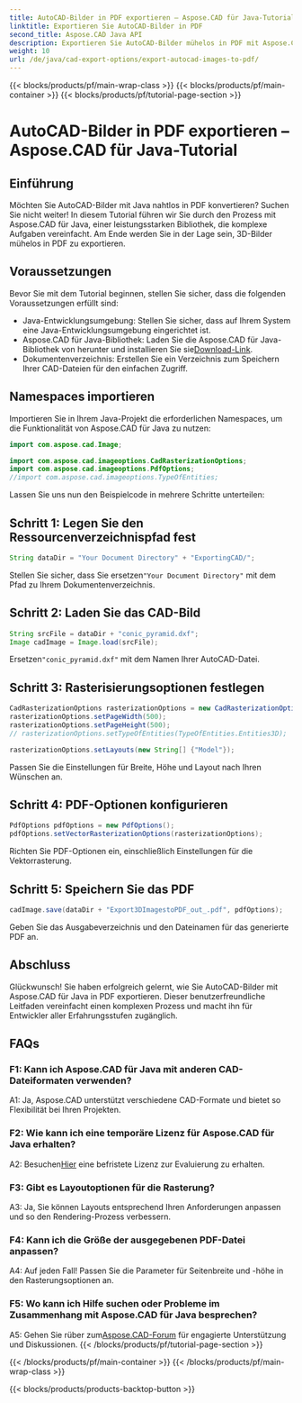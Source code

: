 ```yaml
---
title: AutoCAD-Bilder in PDF exportieren – Aspose.CAD für Java-Tutorial
linktitle: Exportieren Sie AutoCAD-Bilder in PDF
second_title: Aspose.CAD Java API
description: Exportieren Sie AutoCAD-Bilder mühelos in PDF mit Aspose.CAD für Java. Befolgen Sie unsere Schritt-für-Schritt-Anleitung für eine nahtlose Integration.
weight: 10
url: /de/java/cad-export-options/export-autocad-images-to-pdf/
---
```


{{< blocks/products/pf/main-wrap-class >}}
{{< blocks/products/pf/main-container >}}
{{< blocks/products/pf/tutorial-page-section >}}

# AutoCAD-Bilder in PDF exportieren – Aspose.CAD für Java-Tutorial

## Einführung

Möchten Sie AutoCAD-Bilder mit Java nahtlos in PDF konvertieren? Suchen Sie nicht weiter! In diesem Tutorial führen wir Sie durch den Prozess mit Aspose.CAD für Java, einer leistungsstarken Bibliothek, die komplexe Aufgaben vereinfacht. Am Ende werden Sie in der Lage sein, 3D-Bilder mühelos in PDF zu exportieren.

## Voraussetzungen

Bevor Sie mit dem Tutorial beginnen, stellen Sie sicher, dass die folgenden Voraussetzungen erfüllt sind:

- Java-Entwicklungsumgebung: Stellen Sie sicher, dass auf Ihrem System eine Java-Entwicklungsumgebung eingerichtet ist.
-  Aspose.CAD für Java-Bibliothek: Laden Sie die Aspose.CAD für Java-Bibliothek von herunter und installieren Sie sie[Download-Link](https://releases.aspose.com/cad/java/).
- Dokumentenverzeichnis: Erstellen Sie ein Verzeichnis zum Speichern Ihrer CAD-Dateien für den einfachen Zugriff.

## Namespaces importieren

Importieren Sie in Ihrem Java-Projekt die erforderlichen Namespaces, um die Funktionalität von Aspose.CAD für Java zu nutzen:

```java
import com.aspose.cad.Image;

import com.aspose.cad.imageoptions.CadRasterizationOptions;
import com.aspose.cad.imageoptions.PdfOptions;
//import com.aspose.cad.imageoptions.TypeOfEntities;
```

Lassen Sie uns nun den Beispielcode in mehrere Schritte unterteilen:

## Schritt 1: Legen Sie den Ressourcenverzeichnispfad fest

```java
String dataDir = "Your Document Directory" + "ExportingCAD/";
```

 Stellen Sie sicher, dass Sie ersetzen`"Your Document Directory"` mit dem Pfad zu Ihrem Dokumentenverzeichnis.

## Schritt 2: Laden Sie das CAD-Bild

```java
String srcFile = dataDir + "conic_pyramid.dxf";
Image cadImage = Image.load(srcFile);
```

 Ersetzen`"conic_pyramid.dxf"` mit dem Namen Ihrer AutoCAD-Datei.

## Schritt 3: Rasterisierungsoptionen festlegen

```java
CadRasterizationOptions rasterizationOptions = new CadRasterizationOptions();
rasterizationOptions.setPageWidth(500);
rasterizationOptions.setPageHeight(500);
// rasterizationOptions.setTypeOfEntities(TypeOfEntities.Entities3D);

rasterizationOptions.setLayouts(new String[] {"Model"});
```

Passen Sie die Einstellungen für Breite, Höhe und Layout nach Ihren Wünschen an.

## Schritt 4: PDF-Optionen konfigurieren

```java
PdfOptions pdfOptions = new PdfOptions();
pdfOptions.setVectorRasterizationOptions(rasterizationOptions);
```

Richten Sie PDF-Optionen ein, einschließlich Einstellungen für die Vektorrasterung.

## Schritt 5: Speichern Sie das PDF

```java
cadImage.save(dataDir + "Export3DImagestoPDF_out_.pdf", pdfOptions);
```

Geben Sie das Ausgabeverzeichnis und den Dateinamen für das generierte PDF an.

## Abschluss

Glückwunsch! Sie haben erfolgreich gelernt, wie Sie AutoCAD-Bilder mit Aspose.CAD für Java in PDF exportieren. Dieser benutzerfreundliche Leitfaden vereinfacht einen komplexen Prozess und macht ihn für Entwickler aller Erfahrungsstufen zugänglich.

## FAQs

### F1: Kann ich Aspose.CAD für Java mit anderen CAD-Dateiformaten verwenden?

A1: Ja, Aspose.CAD unterstützt verschiedene CAD-Formate und bietet so Flexibilität bei Ihren Projekten.

### F2: Wie kann ich eine temporäre Lizenz für Aspose.CAD für Java erhalten?

 A2: Besuchen[Hier](https://purchase.aspose.com/temporary-license/) eine befristete Lizenz zur Evaluierung zu erhalten.

### F3: Gibt es Layoutoptionen für die Rasterung?

A3: Ja, Sie können Layouts entsprechend Ihren Anforderungen anpassen und so den Rendering-Prozess verbessern.

### F4: Kann ich die Größe der ausgegebenen PDF-Datei anpassen?

A4: Auf jeden Fall! Passen Sie die Parameter für Seitenbreite und -höhe in den Rasterungsoptionen an.

### F5: Wo kann ich Hilfe suchen oder Probleme im Zusammenhang mit Aspose.CAD für Java besprechen?

 A5: Gehen Sie rüber zum[Aspose.CAD-Forum](https://forum.aspose.com/c/cad/19) für engagierte Unterstützung und Diskussionen.
{{< /blocks/products/pf/tutorial-page-section >}}

{{< /blocks/products/pf/main-container >}}
{{< /blocks/products/pf/main-wrap-class >}}

{{< blocks/products/products-backtop-button >}}
